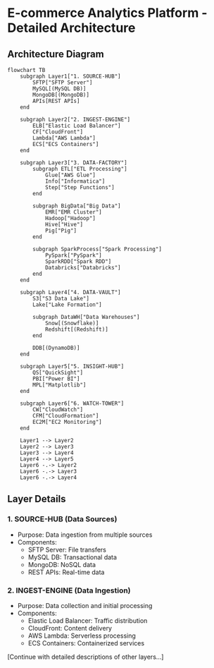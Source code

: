# E-commerce Analytics Platform - Detailed Architecture

## Architecture Diagram

```mermaid
flowchart TB
    subgraph Layer1["1. SOURCE-HUB"]
        SFTP["SFTP Server"]
        MySQL[(MySQL DB)]
        MongoDB[(MongoDB)]
        APIs[REST APIs]
    end

    subgraph Layer2["2. INGEST-ENGINE"]
        ELB["Elastic Load Balancer"]
        CF["CloudFront"]
        Lambda["AWS Lambda"]
        ECS["ECS Containers"]
    end

    subgraph Layer3["3. DATA-FACTORY"]
        subgraph ETL["ETL Processing"]
            Glue["AWS Glue"]
            Info["Informatica"]
            Step["Step Functions"]
        end
        
        subgraph BigData["Big Data"]
            EMR["EMR Cluster"]
            Hadoop["Hadoop"]
            Hive["Hive"]
            Pig["Pig"]
        end
        
        subgraph SparkProcess["Spark Processing"]
            PySpark["PySpark"]
            SparkRDD["Spark RDD"]
            Databricks["Databricks"]
        end
    end

    subgraph Layer4["4. DATA-VAULT"]
        S3["S3 Data Lake"]
        Lake["Lake Formation"]
        
        subgraph DataWH["Data Warehouses"]
            Snow[(Snowflake)]
            Redshift[(Redshift)]
        end
        
        DDB[(DynamoDB)]
    end

    subgraph Layer5["5. INSIGHT-HUB"]
        QS["QuickSight"]
        PBI["Power BI"]
        MPL["Matplotlib"]
    end

    subgraph Layer6["6. WATCH-TOWER"]
        CW["CloudWatch"]
        CFM["CloudFormation"]
        EC2M["EC2 Monitoring"]
    end

    Layer1 --> Layer2
    Layer2 --> Layer3
    Layer3 --> Layer4
    Layer4 --> Layer5
    Layer6 -.-> Layer2
    Layer6 -.-> Layer3
    Layer6 -.-> Layer4
```

## Layer Details

### 1. SOURCE-HUB (Data Sources)
- Purpose: Data ingestion from multiple sources
- Components:
  - SFTP Server: File transfers
  - MySQL DB: Transactional data
  - MongoDB: NoSQL data
  - REST APIs: Real-time data

### 2. INGEST-ENGINE (Data Ingestion)
- Purpose: Data collection and initial processing
- Components:
  - Elastic Load Balancer: Traffic distribution
  - CloudFront: Content delivery
  - AWS Lambda: Serverless processing
  - ECS Containers: Containerized services

[Continue with detailed descriptions of other layers...]